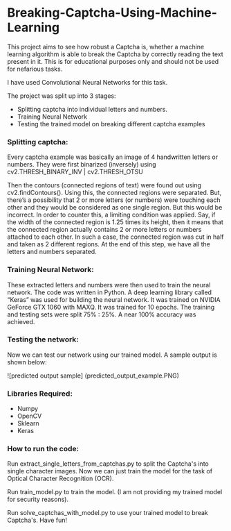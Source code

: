 # Breaking-Captcha-Using-Machine-Learning

This project aims to see how robust a Captcha is, whether a machine learning algorithm is able to break the Captcha by correctly reading the text present in it. This is for educational purposes only and should not be used for nefarious tasks.

I have used Convolutional Neural Networks for this task.

The project was split up into 3 stages:
- Splitting captcha into individual letters and numbers.
- Training Neural Network
- Testing the trained model on breaking different captcha examples


### Splitting captcha:

Every captcha example was basically an image of 4 handwritten letters or numbers. They were first binarized (inversely) using cv2.THRESH_BINARY_INV | cv2.THRESH_OTSU 

Then the contours (connected regions of text) were found out using cv2.findContours(). Using this, the connected regions were separated. But, there’s a possibility that 2 or more letters (or numbers) were touching each other and they would be considered as one single region. But this would be incorrect. In order to counter this, a limiting condition was applied. Say, if the width of the connected region is 1.25 times its height, then it means that the connected region actually contains 2 or more letters or numbers attached to each other. In such a case, the connected region was cut in half and taken as 2 different regions. At the end of this step, we have all the letters and numbers separated.


### Training Neural Network:

These extracted letters and numbers were then used to train the neural network. The code was written in Python. A deep learning library called “Keras” was used for building the neural network. It was trained on NVIDIA GeForce GTX 1060 with MAXQ. It was trained for 10 epochs. The training and testing sets were split 75% : 25%. A near 100% accuracy was achieved.

### Testing the network:

Now we can test our network using our trained model. A sample output is shown below:

![predicted output sample] (predicted_output_example.PNG)

### Libraries Required:

- Numpy
- OpenCV
- Sklearn
- Keras

### How to run the code:

Run extract_single_letters_from_captchas.py to split the Captcha's into single character images. Now we can just train the model for the task of Optical Character Recognition (OCR).

Run train_model.py to train the model. (I am not providing my trained model for security reasons).

Run solve_captchas_with_model.py to use your trained model to break Captcha's. Have fun!
